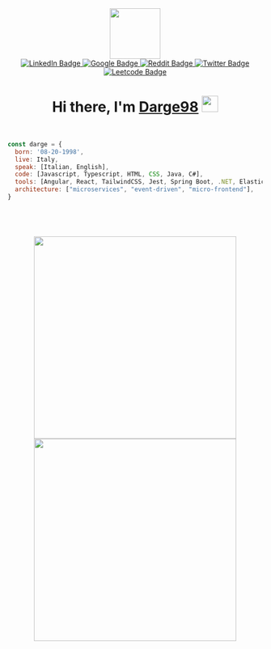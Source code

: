 <div id="header" align="center">
  <img src="https://media.giphy.com/media/M9gbBd9nbDrOTu1Mqx/giphy.gif" width="100"/>
  
  <div id="badges">
    <a href="https://www.linkedin.com/in/mattia-d-argenio-16a934152/">
      <img src="https://img.shields.io/badge/LinkedIn-blue?style=for-the-badge&logo=linkedin&logoColor=white" alt="LinkedIn Badge"/>
    </a>
    <a href="https://g.dev/darge98">
      <img src="https://img.shields.io/badge/Google-white?style=for-the-badge&logo=google&logoColor=red" alt="Google Badge"/>
    </a>
    <a href="https://www.reddit.com/user/_darge_">
      <img src="https://img.shields.io/badge/Reddit-red?style=for-the-badge&logo=reddit&logoColor=white" alt="Reddit Badge"/>
    </a>
    <a href="https://twitter.com/Darge45657229">
      <img src="https://img.shields.io/badge/Twitter-blue?style=for-the-badge&logo=twitter&logoColor=white" alt="Twitter Badge"/>
    </a>
    <a href="https://leetcode.com/darge98/">
      <img src="https://img.shields.io/badge/Leetcode-black?style=for-the-badge&logo=leetcode&logoColor=white" alt="Leetcode Badge"/>
    </a>
  </div>
  <img src="https://komarev.com/ghpvc/?username=darge98&style=flat&color=blue" alt=""/>
  
  <h1 align="center">
    Hi there, I'm <a href="https://www.blackcater.win/" target="_blank">Darge98</a> 
    <img src="https://github.com/blackcater/blackcater/raw/main/images/Hi.gif" height="32" />
  </h1>
  <br/>
</div>

```javascript
const darge = {
  born: '08-20-1998',
  live: Italy,
  speak: [Italian, English],
  code: [Javascript, Typescript, HTML, CSS, Java, C#],  
  tools: [Angular, React, TailwindCSS, Jest, Spring Boot, .NET, ElasticSearch, Redis],
  architecture: ["microservices", "event-driven", "micro-frontend"],
}
```

 <!--- Portfolio/Website --->  
  
<!-- <h3 align="center">Portfolio/Website</h3> -->

<!--   `Personal Website` -> <a href="#" target="_blank">`TBD`</a> -->
  
<!--   `Linktree` -> <a href="#" target="_blank">`TBD`</a> -->

<h1></h1>
</br>
<p align="center">
  <img width="400px" src="https://github-readme-stats.vercel.app/api?username=darge98&count_private=true&show_icons=true&theme=github-dark-blue&hide_border=true&bg_color=1F222E" />
  <img width="400px" src="https://github-readme-streak-stats.herokuapp.com?user=darge98&theme=github-dark-blue&hide_border=true&fire=C77800&background=1F222E" />
</p>

